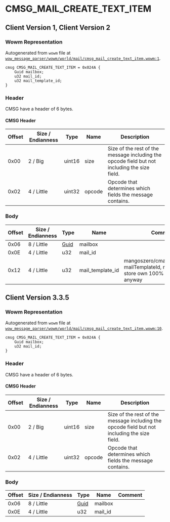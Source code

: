 # CMSG_MAIL_CREATE_TEXT_ITEM

## Client Version 1, Client Version 2

### Wowm Representation

Autogenerated from `wowm` file at [`wow_message_parser/wowm/world/mail/cmsg_mail_create_text_item.wowm:1`](https://github.com/gtker/wow_messages/tree/main/wow_message_parser/wowm/world/mail/cmsg_mail_create_text_item.wowm#L1).
```rust,ignore
cmsg CMSG_MAIL_CREATE_TEXT_ITEM = 0x024A {
    Guid mailbox;
    u32 mail_id;
    u32 mail_template_id;
}
```
### Header

CMSG have a header of 6 bytes.

#### CMSG Header

| Offset | Size / Endianness | Type   | Name   | Description |
| ------ | ----------------- | ------ | ------ | ----------- |
| 0x00   | 2 / Big           | uint16 | size   | Size of the rest of the message including the opcode field but not including the size field.|
| 0x02   | 4 / Little        | uint32 | opcode | Opcode that determines which fields the message contains.|

### Body

| Offset | Size / Endianness | Type | Name | Comment |
| ------ | ----------------- | ---- | ---- | ------- |
| 0x06 | 8 / Little | [Guid](../types/packed-guid.md) | mailbox |  |
| 0x0E | 4 / Little | u32 | mail_id |  |
| 0x12 | 4 / Little | u32 | mail_template_id | mangoszero/cmangos/vmangos: mailTemplateId, non need, Mail store own 100% correct value anyway |

## Client Version 3.3.5

### Wowm Representation

Autogenerated from `wowm` file at [`wow_message_parser/wowm/world/mail/cmsg_mail_create_text_item.wowm:10`](https://github.com/gtker/wow_messages/tree/main/wow_message_parser/wowm/world/mail/cmsg_mail_create_text_item.wowm#L10).
```rust,ignore
cmsg CMSG_MAIL_CREATE_TEXT_ITEM = 0x024A {
    Guid mailbox;
    u32 mail_id;
}
```
### Header

CMSG have a header of 6 bytes.

#### CMSG Header

| Offset | Size / Endianness | Type   | Name   | Description |
| ------ | ----------------- | ------ | ------ | ----------- |
| 0x00   | 2 / Big           | uint16 | size   | Size of the rest of the message including the opcode field but not including the size field.|
| 0x02   | 4 / Little        | uint32 | opcode | Opcode that determines which fields the message contains.|

### Body

| Offset | Size / Endianness | Type | Name | Comment |
| ------ | ----------------- | ---- | ---- | ------- |
| 0x06 | 8 / Little | [Guid](../types/packed-guid.md) | mailbox |  |
| 0x0E | 4 / Little | u32 | mail_id |  |


